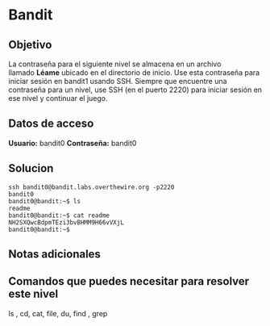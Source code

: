 # Bandit
## Objetivo
La contraseña para el siguiente nivel se almacena en un archivo llamado **Léame** ubicado en el directorio de inicio. Use esta contraseña para iniciar sesión en bandit1 usando SSH. Siempre que encuentre una contraseña para un nivel, use SSH (en el puerto 2220) para iniciar sesión en ese nivel y continuar el juego.

## Datos de acceso
**Usuario:** bandit0
**Contraseña:** bandit0

## Solucion
``` shell
ssh bandit0@bandit.labs.overthewire.org -p2220
bandit0
bandit0@bandit:~$ ls
readme
bandit0@bandit:~$ cat readme
NH2SXQwcBdpmTEzi3bvBHMM9H66vVXjL
bandit0@bandit:~$
```
## Notas adicionales
## Comandos que puedes necesitar para resolver este nivel
ls , cd, cat, file, du, find , grep
